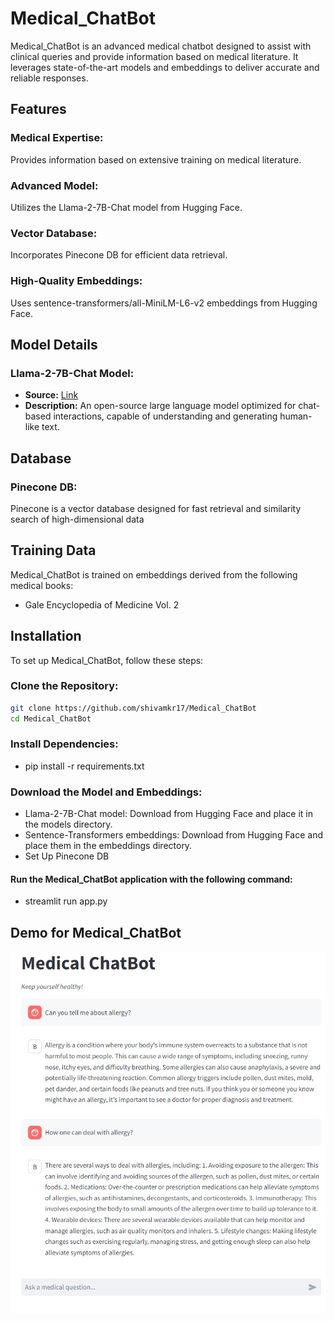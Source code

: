 # Medical_ChatBot

Medical_ChatBot is an advanced medical chatbot designed to assist with clinical queries and provide information based on medical literature. It leverages state-of-the-art models and embeddings to deliver accurate and reliable responses.



## Features

### Medical Expertise:
Provides information based on extensive training on medical literature.

### Advanced Model:
Utilizes the Llama-2-7B-Chat model from Hugging Face.

### Vector Database:
Incorporates Pinecone DB for efficient data retrieval.

### High-Quality Embeddings:
Uses sentence-transformers/all-MiniLM-L6-v2 embeddings from Hugging Face.

## Model Details

### Llama-2-7B-Chat Model:
- **Source:** [Link](https://huggingface.co/TheBloke/Llama-2-7B-Chat-GGML/tree/main)
- **Description:** An open-source large language model optimized for chat-based interactions, capable of understanding and generating human-like text.


## Database 

### Pinecone DB:
Pinecone is a vector database designed for fast retrieval and similarity search of high-dimensional data


## Training Data
Medical_ChatBot is trained on embeddings derived from the following medical books:
- Gale Encyclopedia of Medicine Vol. 2 

## Installation

To set up Medical_ChatBot, follow these steps:

### Clone the Repository:
```bash
git clone https://github.com/shivamkr17/Medical_ChatBot
cd Medical_ChatBot
```
### Install Dependencies:
- pip install -r requirements.txt

### Download the Model and Embeddings:
- Llama-2-7B-Chat model: Download from Hugging Face and place it in the models directory.
- Sentence-Transformers embeddings: Download from Hugging Face and place them in the embeddings directory.
- Set Up Pinecone DB

#### Run the Medical_ChatBot application with the following command:
- streamlit run app.py

## Demo for Medical_ChatBot
![Demo](Demo_Img/img3.jpg)




